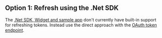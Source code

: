 ## Option 1: Refresh using the .Net SDK

The [.Net SDK, Widget and sample app](https://github.com/okta/okta-idx-dotnet)
don't currently have built-in support for refreshing tokens. Instead use
the direct approach with the [OAuth token endpoint](#refresh-using-the-oauth-token-endpoint).
